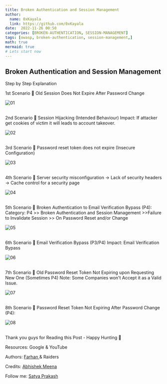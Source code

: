 ```yaml
---
title: Broken Authentication and Session Management
author: 
  name: 0xKayala
  link: https://github.com/0xKayala
date:  2022-11-26 00:50
categories: [BROKEN-AUTHENTICATION, SESSION-MANAGEMENT]
tags: [owasp, broken-authentication, session-management,]
math: true
mermaid: true
# Lets start now
---
```





## Broken Authentication and Session Management


Step by Step Explanation

1st Scenario
📌 Old Session Does Not Expire After Password Change

![01](https://user-images.githubusercontent.com/16838353/204044132-3b5f3235-0fe2-4a55-9844-10aac72567bd.jpeg)
<br>
<br>


2nd Scenario
📌 Session Hijacking (Intended Behaviour)
Impact: If attacker get cookies of victim it will leads to account takeover.

![02](https://user-images.githubusercontent.com/16838353/204044178-ed44c188-a032-40de-a7cf-269a5c3d40e7.jpeg)
<br>
<br>


3rd Scenario
📌 Password reset token does not expire (Insecure Configuration)

![03](https://user-images.githubusercontent.com/16838353/204044237-d08fc801-a9f8-425e-b3fe-3ca024a470cb.jpeg)
<br>
<br>


4th Scenario
📌 Server security misconfiguration 
-> Lack of security headers -> Cache control for a security page

![04](https://user-images.githubusercontent.com/16838353/204044264-9b0a2e64-9a29-4f7d-a16b-955ef38fd00e.jpeg)
<br>
<br>


5th Scenario
📌 Broken Authentication to Email Verification Bypass (P4):
Category: P4 >> Broken Authentication and Session Management >>Failure to Invalidate Session >> On Password Reset and/or Change

![05](https://user-images.githubusercontent.com/16838353/204044316-323548a6-ccae-439b-b060-48d262ebef87.jpeg)
<br>
<br>


6th Scenario
📌 Email Verification Bypass (P3/P4)
Impact: Email Verification Bypass

![06](https://user-images.githubusercontent.com/16838353/204044346-10906664-08b0-44e2-886f-ae4c3ce91ab8.jpeg)
<br>
<br>


7th Scenario
📌 Old Password Reset Token Not Expiring upon Requesting New One (Sometimes P4)
Note: Some Companies won't Accept it as a Valid Issue.

![07](https://user-images.githubusercontent.com/16838353/204044374-42808527-902e-4986-9338-7d45e1230c16.jpeg)
<br>
<br>


8th Scenario
📌 Password Reset Token Not Expiring After Password Change (P4):

![08](https://user-images.githubusercontent.com/16838353/204044395-7c58fef8-a57e-46e9-a3d5-0567c6c46688.jpeg)
<br>
<br>

Thank you guys for Reading this Post - Happy Hunting 🐞

Resources: Google & YouTube

Authors: <a href="https://mobile.twitter.com/FaniMalikHack"> Farhan </a> & Raiders

Credits: <a href="https://mobile.twitter.com/Aacle_"> Abhishek Meena </a>

Follow me: <a href="https://mobile.twitter.com/0xKayala"> Satya Prakash </a>
